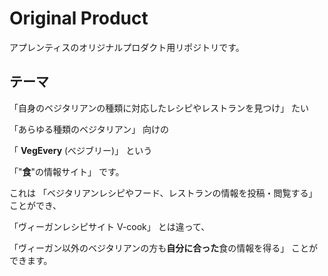 # Original Product

アプレンティスのオリジナルプロダクト用リポジトリです。

## テーマ

「自身のベジタリアンの種類に対応したレシピやレストランを見つけ」 たい

「あらゆる種類のベジタリアン」 向けの

「 **VegEvery** (べジブリー)」 という

「"**食**"の情報サイト」 です。

これは 「ベジタリアンレシピやフード、レストランの情報を投稿・閲覧する」 ことができ、

「ヴィーガンレシピサイト V-cook」 とは違って、

「ヴィーガン以外のベジタリアンの方も**自分に合った**食の情報を得る」 ことができます。

